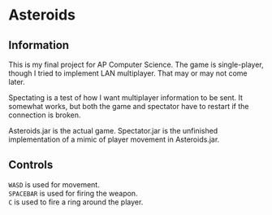 # Asteroids
## Information
This is my final project for AP Computer Science. The game is single-player, though I tried to implement LAN multiplayer. That may or may not come later.  

Spectating is a test of how I want multiplayer information to be sent. It somewhat works, but both the game and spectator have to restart if the connection is broken.  

Asteroids.jar is the actual game. Spectator.jar is the unfinished implementation of a mimic of player movement in Asteroids.jar.  

## Controls
`WASD` is used for movement.  
`SPACEBAR` is used for firing the weapon.  
`C` is used to fire a ring around the player.

